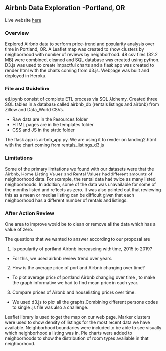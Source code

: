 ## Airbnb Data Exploration -Portland, OR
Live website [here](https://bootcampe-project2.herokuapp.com/)

### Overview
Explored Airbnb data to perform price-trend and popularity analysis over time in Portland, OR. A Leaflet map was created to show clusters by neighborhood with number of reviews by neighborhood. 48 csv files (32.2 MB) were combined, cleaned and SQL database was created using python. D3.js was used to create impactful charts and a flask app was created to render html with the charts coming from d3.js. Webpage was built and deployed in Heroku. 

### File and Guideline
etl.ipynb consist of complete ETL process via SQL Alchemy. Created three SQL tables in a database called airbnb_db (rentals listings and airbnb) from Zillow and Data_World CSVs. 

- Raw data are in the Resources folder
- HTML pages are in the templates folder
- CSS and JS in the static folder

The flask app is airbnb_app.py. We are using it to render on landing2.html with the chart coming from rentals_listings_d3.js

### Limitations
Some of the primary limitations we found with our datasets were that the Airbnb, Home Listing Values and Rental Values had different amounts of neighborhood data. For example, the rental data had twice as many listed neighborhoods. In addition, some of the data was unavailable for some of the months listed and reflects as zero. It was also pointed out that reviewing this as a mean or median listing can be difficult given that each neighborhood has a different number of rentals and listings.

### After Action Review
One area to improve would be to clean or remove all the data which has a value of zero. 

The questions that we wanted to answer according to our proposal are
1. Is popularity of portland Airbnb increaseing with time, 2015 to 2019? 
* For this, we used airbnb review trend over years. 
2. How is the average price of portland Airbnb changing over time?
* To plot average price of portland Airbnb changing over time , to make the graph informative we had to find mean price in each year.
3. Compare prices of Airbnb and houselisting prices over time.
* We used d3.js to plot all the graphs.Combining different persons codes to single .js file was also a challenge. 

Leaflet library is used to get the map on our web page.  Marker clusters were used to show density of listings for the most recent data we have available.  Neighborhood boundaries were included to be able to see visually which neighborhood a listing was in.  Pie charts were added to neighborhoods to show the distribution of room types available in that neighborhood.
